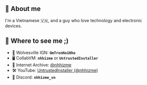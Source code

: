 ## 💬 About me
I'm a Vietnamese 🇻🇳, and a guy who love technology and electronic devices.
## 🐧 Where to see me ;)
- 🐺 Wolvesville IGN: <b><code>OmTronNoiNho</code></b>
- 🖥️ CollabVM: <b><code>nhhizme</code></b> or <b><code>UntrustedInstaller</code></b>
- 💾 Internet Archive: <a href="https://archive.org/details/@nhhizme">@nhhizme</a>
- 🛠️ YouTube: <a href="https://youtube.com/@nhhizme">UntrustedInstaller (@nhhizme)</a>
- 💬 Discord: <b><code>nhhizme_vn</code></b>
